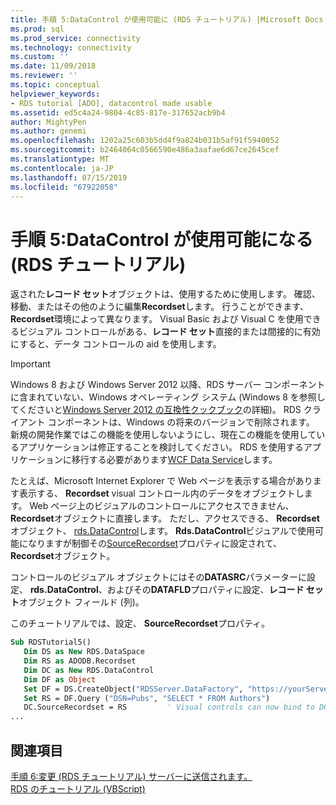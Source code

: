 ```yaml
---
title: 手順 5:DataControl が使用可能に (RDS チュートリアル) |Microsoft Docs
ms.prod: sql
ms.prod_service: connectivity
ms.technology: connectivity
ms.custom: ''
ms.date: 11/09/2018
ms.reviewer: ''
ms.topic: conceptual
helpviewer_keywords:
- RDS tutorial [ADO], datacontrol made usable
ms.assetid: ed5c4a24-9804-4c85-817e-317652acb9b4
author: MightyPen
ms.author: genemi
ms.openlocfilehash: 1202a25c603b5dd4f9a824b031b5af91f5940052
ms.sourcegitcommit: b2464064c0566590e486a3aafae6d67ce2645cef
ms.translationtype: MT
ms.contentlocale: ja-JP
ms.lasthandoff: 07/15/2019
ms.locfileid: "67922058"
---
```

# <a name="step-5-datacontrol-is-made-usable-rds-tutorial"></a>手順 5:DataControl が使用可能になる (RDS チュートリアル)
返された**レコード セット**オブジェクトは、使用するために使用します。 確認、移動、またはその他のように編集**Recordset**します。 行うことができます、 **Recordset**環境によって異なります。 Visual Basic および Visual C を使用できるビジュアル コントロールがある、**レコード セット**直接的または間接的に有効にすると、データ コントロールの aid を使用します。  
  
> [!IMPORTANT]
>  Windows 8 および Windows Server 2012 以降、RDS サーバー コンポーネントに含まれていない、Windows オペレーティング システム (Windows 8 を参照してくださいと[Windows Server 2012 の互換性クックブック](https://www.microsoft.com/download/details.aspx?id=27416)の詳細)。 RDS クライアント コンポーネントは、Windows の将来のバージョンで削除されます。 新規の開発作業ではこの機能を使用しないようにし、現在この機能を使用しているアプリケーションは修正することを検討してください。 RDS を使用するアプリケーションに移行する必要があります[WCF Data Service](https://go.microsoft.com/fwlink/?LinkId=199565)します。  
  
 たとえば、Microsoft Internet Explorer で Web ページを表示する場合があります表示する、 **Recordset** visual コントロール内のデータをオブジェクトします。 Web ページ上のビジュアルのコントロールにアクセスできません、 **Recordset**オブジェクトに直接します。 ただし、アクセスできる、 **Recordset**オブジェクト、 [rds.DataControl](../../../ado/reference/rds-api/datacontrol-object-rds.md)します。 **Rds.DataControl**ビジュアルで使用可能になりますが制御その[SourceRecordset](../../../ado/reference/rds-api/recordset-sourcerecordset-properties-rds.md)プロパティに設定されて、 **Recordset**オブジェクト。  
  
 コントロールのビジュアル オブジェクトにはその**DATASRC**パラメーターに設定、 **rds.DataControl**、およびその**DATAFLD**プロパティに設定、**レコード セット**オブジェクト フィールド (列)。  
  
 このチュートリアルでは、設定、 **SourceRecordset**プロパティ。  
  
```vb
Sub RDSTutorial5()  
   Dim DS as New RDS.DataSpace  
   Dim RS as ADODB.Recordset  
   Dim DC as New RDS.DataControl  
   Dim DF as Object  
   Set DF = DS.CreateObject("RDSServer.DataFactory", "https://yourServer")  
   Set RS = DF.Query ("DSN=Pubs", "SELECT * FROM Authors")  
   DC.SourceRecordset = RS         ' Visual controls can now bind to DC.  
...  
```  
  
## <a name="see-also"></a>関連項目  
 [手順 6:変更 (RDS チュートリアル) サーバーに送信されます。](../../../ado/guide/remote-data-service/step-6-changes-are-sent-to-the-server-rds-tutorial.md)   
 [RDS のチュートリアル (VBScript)](../../../ado/guide/remote-data-service/rds-tutorial-vbscript.md)   
